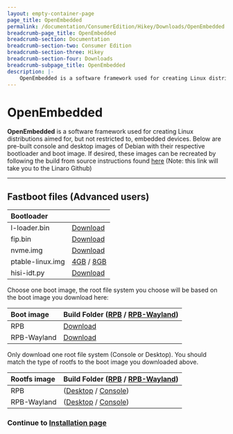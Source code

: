 ```yaml
---
layout: empty-container-page
page_title: OpenEmbedded
permalink: /documentation/ConsumerEdition/Hikey/Downloads/OpenEmbedded.md/
breadcrumb-page_title: OpenEmbedded
breadcrumb-section: Documentation
breadcrumb-section-two: Consumer Edition
breadcrumb-section-three: Hikey
breadcrumb-section-four: Downloads
breadcrumb-subpage_title: OpenEmbedded
description: |-
    OpenEmbedded is a software framework used for creating Linux distributions aimed for, but not restricted to, embedded devices. Below are pre-built console and desktop images of Debian with their respective bootloader and boot image.
---
```

# OpenEmbedded

**OpenEmbedded** is a software framework used for creating Linux distributions aimed for, but not restricted to, embedded devices. Below are pre-built console and desktop images of Debian with their respective bootloader and boot image. If desired, these images can be recreated by following the build from source instructions found [here](https://github.com/Linaro/documentation/blob/master/Reference-Platform/CECommon/OE.md) (Note: this link will take you to the Linaro Github)

***

## Fastboot files (Advanced users)

|   Bootloader    |   |
|:------------------|:-----------------------|
| l-loader.bin      | [Download](http://builds.96boards.org/releases/reference-platform/openembedded/hikey/latest/rpb/bootloader/l-loader.bin)           |
| fip.bin           | [Download](http://builds.96boards.org/releases/reference-platform/openembedded/hikey/latest/rpb/bootloader/fip.bin)           |
| nvme.img          | [Download](http://builds.96boards.org/releases/reference-platform/openembedded/hikey/latest/rpb/bootloader/nvme.img)           |
| ptable-linux.img  | [4GB](http://builds.96boards.org/releases/reference-platform/openembedded/hikey/latest/rpb/bootloader/ptable-linux-4g.img) / [8GB](http://builds.96boards.org/releases/reference-platform/openembedded/hikey/latest/rpb/bootloader/ptable-linux-8g.img)      |
| hisi-idt.py       | [Download](http://builds.96boards.org/releases/reference-platform/openembedded/hikey/latest/rpb/bootloader/hisi-idt.py)           |

Choose one boot image, the root file system you choose will be based on the boot image you download here:

|   Boot image    |  Build Folder ([RPB](http://builds.96boards.org/releases/reference-platform/openembedded/hikey/latest/rpb/) / [RPB-Wayland](http://builds.96boards.org/releases/reference-platform/openembedded/hikey/latest/rpb-wayland/))   |
|:------------------|:-----------------------|
| RPB    | [Download](http://builds.96boards.org/releases/reference-platform/openembedded/hikey/latest/rpb/boot-0.0+AUTOINC+76c7cfcc22-bdec62eeb8-r0-hikey-*.uefi.img)   |
| RPB-Wayland    |  [Download](http://builds.96boards.org/releases/reference-platform/openembedded/hikey/latest/rpb-wayland/boot-0.0+AUTOINC+76c7cfcc22-bdec62eeb8-r0-hikey-*.uefi.img)  |

Only download one root file system (Console or Desktop). You should match the type of rootfs to the boot image you downloaded above.

|   Rootfs image    |  Build Folder ([RPB](http://builds.96boards.org/releases/reference-platform/openembedded/hikey/latest/rpb/) / [RPB-Wayland](http://builds.96boards.org/releases/reference-platform/openembedded/hikey/latest/rpb-wayland/))    |
|:------------------|:----------------------------------|
| RPB  | ([Desktop](http://builds.96boards.org/releases/reference-platform/openembedded/hikey/latest/rpb/rpb-desktop-image-hikey-*.rootfs.ext4.gz) / [Console](http://builds.96boards.org/releases/reference-platform/openembedded/hikey/latest/rpb/rpb-console-image-hikey-*.rootfs.ext4.gz))    |
| RPB-Wayland  | ([Desktop](http://builds.96boards.org/releases/reference-platform/openembedded/hikey/latest/rpb-wayland/rpb-weston-image-hikey-*.rootfs.ext4.gz) / [Console](http://builds.96boards.org/releases/reference-platform/openembedded/hikey/latest/rpb-wayland/rpb-console-image-hikey-*.rootfs.ext4.gz))     |

### Continue to [Installation page](../Installation/)
